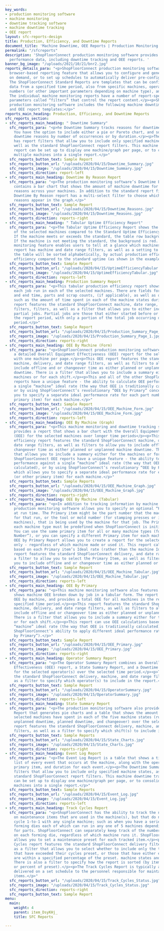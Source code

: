 ```yaml
---
key_words:
- production monitoring software
- machine monitoring
- downtime tracking software
- machine downtime tracking
- OEE report
layout: sfc-reports-design
title: Production, Efficiency, and Downtime Reports
document_title: 'Machine Downtime, OEE Reports | Production Monitoring Software '
permalink: "/sfcreports"
description: 'ShopFloorConnect production monitoring software provides important machine
  performance data, including downtime tracking and OEE reports. '
banner_bg_image: "/uploads/2021/10/21/bnr2.jpg"
reports_details_para: "<p>ShopFloorConnect production monitoring software has a powerful
  browser-based reporting feature that allows you to configure and generate reports
  on demand, or to set up schedules to automatically deliver pre-configured reports.
  The ShopFloorConnect Standard Reports are templates that can be configured to include
  data from a specified time period, also from specific machines, operators, part
  numbers (or other important parameters depending on machine type), and/or shift.
  The individual machine monitoring reports have a number of report-specific configurable
  parameters called “filters” that control the report content.</p><p>ShopFloorConnect
  production monitoring software includes the following machine downtime tracking
  and OEE report templates:</p>"
reports_main_heading: Production, Efficiency, and Downtime Reports
sfc_reports_section:
- sfc_reports_main_heading: " Downtime Summary"
  sfc_reports_para: "<p>he Downtime Summary tracks reasons for downtime by machine.
    You have the option to include either a pie or Pareto chart, and sort the machine
    downtime reasons by number of occurrences or by duration.</p><p>The Downtime Summary
    has report filters that allow you to include only specified machine states, as
    well as the standard ShopFloorConnect report filters. This machine downtime tracking
    report can be set up to display one machine/graph per page, or to consolidate
    multiple machines into a single report.</p>"
  sfc_reports_button_text: Sample Report
  sfc_reports_button_url: "/uploads/2020/04/15/Downtime_Summary.jpg"
  sfc_reports_image: "/uploads/2020/04/15/Downtime_Summary.jpg"
  sfc_reports_direction: report-left
- sfc_reports_main_heading: Downtime By Reason Report
  sfc_reports_para: "<p>The production monitoring software’s Downtime By Reason Report
    contains a bar chart that shows the amount of machine downtime for selected downtime
    reasons across your machines. In addition to the standard report filters, the
    Downtime By Reason report has a multi-select filter to choose which machine downtime
    reasons appear in the graph.</p>"
  sfc_reports_button_text: Sample Report
  sfc_reports_button_url: "/uploads/2020/04/15/Downtime_Reasons.jpg"
  sfc_reports_image: "/uploads/2020/04/15/Downtime_Reasons.jpg"
  sfc_reports_direction: reports-right
- sfc_reports_main_heading: " Tabular Uptime Efficiency Report"
  sfc_reports_para: "<p>The Tabular Uptime Efficiency Report shows the uptime efficiency
    of the selected machines compared to the Standard Uptime Efficiency for each machine.
    If the machine meets or exceeds the standard, the table row background is green.
    If the machine is not meeting the standard, the background is red. This machine
    monitoring feature enables users to tell at a glance which machines are underperforming.</p><p>This
    report has machine and date range filters, as well as a setting to specify whether
    the table will be sorted alphabetically, by actual production efficiency, or by
    efficiency compared to the standard uptime (as shown in the example).</p>"
  sfc_reports_button_text: Sample Report
  sfc_reports_button_url: "/uploads/2020/04/15/UptimeEfficiencyTabular.jpg"
  sfc_reports_image: "/uploads/2020/04/15/UptimeEfficiencyTabular.jpg"
  sfc_reports_direction: reports-left
- sfc_reports_main_heading: Production Summary Report
  sfc_reports_para: "<p>This tabular production efficiency report shows a line for
    each job run in each of the selected machines. There are fields for job start
    and end time, parts and scrap counts, (if applicable), as well as other information
    such as the amount of time spent in each of the machine states during the job.</p><p>The
    report features the standard ShopFloorConnect machine, date range, and delivery
    filters, filters, as well as a filter that allows you to either include or exclude
    partial jobs. Partial jobs are those that either started before or ended after
    the report period, with only a portion of the total job occurring during the report
    period.</p>"
  sfc_reports_button_text: Sample Report
  sfc_reports_button_url: "/uploads/2020/04/15/Production_Summary_Page_1.jpg"
  sfc_reports_image: "/uploads/2020/04/15/Production_Summary_Page_1.jpg"
  sfc_reports_direction: reports-right
- sfc_reports_main_heading: OEE By Machine (Form)
  sfc_reports_para: "<p>ShopFloorConnect production monitoring software also provides
    a detailed Overall Equipment Effectiveness (OEE) report for the selected machines,
    with one machine per page.</p><p>This OEE report features the standard ShopFloorConnect
    machine, delivery, and date range filters, as well as filters to allow you to
    include offline and or changeover time as either planned or unplanned machine
    downtime. There is a filter that allows you to include a summary either for the
    machines or for each shift.</p><p>This and all of the other ShopFloorConnect OEE
    reports have a unique feature - the ability to calculate OEE performance against
    a single “machine” ideal rate (the way that OEE is traditionally calculated),
    or by using ShopFloorConnect’s revolutionary “OEE by Primary” concept, which allows
    you to specify a separate ideal performance rate for each part number (or other
    primary item) for each machine.</p>"
  sfc_reports_button_text: Sample Report
  sfc_reports_button_url: "/uploads/2020/04/15/OEE_Machine_Form.jpg"
  sfc_reports_image: "/uploads/2020/04/15/OEE_Machine_Form.jpg"
  sfc_reports_direction: reports-left
- sfc_reports_main_heading: OEE By Machine (Graph)
  sfc_reports_para: "<p>This machine monitoring and downtime tracking software also
    provides a report that shows a bar chart with the Overall Equipment Effectiveness
    (OEE) for the selected machines over longer time periods</p><p>This production
    efficiency report features the standard ShopFloorConnect machine, delivery, and
    date range filters, as well as filters to allow you to include offline and or
    changeover time as either planned or unplanned machine downtime. There is a filter
    that allows you to include a summary either for the machines or for each shift.</p><p>All
    ShopFloorConnect OEE reports have a unique feature - the ability to calculate
    performance against a single “machine” ideal rate (the way that OEE is traditionally
    calculated), or by using ShopFloorConnect’s revolutionary “OEE by Primary” concept,
    which allows you to specify a separate ideal performance rate for each part number
    (or other primary item) for each machine.</p>"
  sfc_reports_button_text: Sample Reports
  sfc_reports_button_url: "/uploads/2020/04/15/OEE_Machine_Graph.jpg"
  sfc_reports_image: "/uploads/2020/04/15/OEE_Machine_Graph.jpg"
  sfc_reports_direction: reports-right
- sfc_reports_main_heading: OEE By Machine (Tabular)
  sfc_reports_para: "<p>In addition to tracking information by machine, ShopFloorConnect
    production monitoring software allows you to specify an optional “Primary” item
    at run time. The Primary item might be the part number that the machine is making
    for that run, or the tool or mold number (for stamping presses or injection molding
    machines), that is being used by the machine for that job. The Primary item for
    each machine type must be predefined when ShopFloorConnect is initially configured.
    You can use the same primary item for all or many machine types (for example “Part
    Number”), or you can specify a different Primary item for each machine type.</p><p>The
    OEE by Primary Report allows you to create a report for the selected primary item
    only - regardless of which machine made or used it. This report calculates OEE
    based on each Primary item’s Ideal rate (rather than the machine Ideal Rate).</p><p>This
    report features the standard ShopFloorConnect delivery, and date range filters,
    a filter to allow you to select the Primary Item, as well as filters to allow
    you to include offline and or changeover time as either planned or unplanned downtime.</p>"
  sfc_reports_button_text: Sample Report
  sfc_reports_button_url: "/uploads/2020/04/15/OEE_Machine_Tabular.jpg"
  sfc_reports_image: "/uploads/2020/04/15/OEE_Machine_Tabular.jpg"
  sfc_reports_direction: reports-left
- sfc_reports_main_heading: OEE By Primary
  sfc_reports_para: "<p>This machine monitoring software also features a report that
    shows machine OEE broken down by job in a tabular form. The report summarizes
    OEE by machine, and provides a total OEE for all machines in the report over the
    specified time period.</p><p>This report features the standard ShopFloorConnect
    machine, delivery, and date range filters, as well as filters to allow you to
    include offline and or changeover time as either planned or unplanned downtime.
    There is a filter that allows you to include a summary either for the machines
    or for each shift.</p><p>This report can use OEE calculations based on a single
    “machine” ideal rate (the way that OEE is traditionally calculated), or by using
    ShopFloorConnect’s ability to apply different ideal performance rates by job (“OEE
    by Primary”).</p>"
  sfc_reports_button_text: Sample Report
  sfc_reports_button_url: "/uploads/2020/04/15/OEE_Primary.jpg"
  sfc_reports_image: "/uploads/2020/04/15/OEE_Primary.jpg"
  sfc_reports_direction: reports-right
- sfc_reports_main_heading: Operator Summary Report
  sfc_reports_para: "<p>The Operator Summary Report combines an Overall Equipment
    Effectiveness (OEE) report, a State Summary Report, and a Downtime Summary Report
    for the selected operator(s) over the selected time period.</p><p>The report features
    the standard ShopFloorConnect delivery, machine, and date range filters, as well
    as a filter to specify which operator(s) to include in the report.</p>"
  sfc_reports_button_text: Sample Report
  sfc_reports_button_url: "/uploads/2020/04/15/OperatorSummary.jpg"
  sfc_reports_image: "/uploads/2020/04/15/OperatorSummary.jpg"
  sfc_reports_direction: reports-left
- sfc_reports_main_heading: State Summary Report
  sfc_reports_para: "<p>The production monitoring software also provides a State Summary
    Report that generates pie charts and a table that shows the amount of time the
    selected machines have spent in each of the five machine states (running, idle,
    unplanned downtime, planned downtime, and changeover) over the selected time period.</p><p>The
    report features the standard ShopFloorConnect delivery, machine, and date range
    filters, as well as a filter to specify which shift(s) to include in the report.</p>"
  sfc_reports_button_text: Sample Reports
  sfc_reports_button_url: "/uploads/2020/04/15/State_Charts.jpg"
  sfc_reports_image: "/uploads/2020/04/15/State_Charts.jpg"
  sfc_reports_direction: reports-right
- sfc_reports_main_heading: Event Log Report
  sfc_reports_para: "<p>The Event Log Report is a table that shows a time stamped
    list of every event that occurs at the machine, along with the operator number,
    primary item, and duration for each event.</p><p>The Downtime Summary has report
    filters that allow you to include only specified machine states, as well as the
    standard ShopFloorConnect report filters. This machine downtime tracking report
    can be set up to display one machine/graph per page, or to consolidate multiple
    machines into a single report.</p>"
  sfc_reports_button_text: Sample Reports
  sfc_reports_button_url: "/uploads/2020/04/15/Event_Log.jpg"
  sfc_reports_image: "/uploads/2020/04/15/Event_Log.jpg"
  sfc_reports_direction: reports-left
- sfc_reports_main_heading: Track Cycles Report
  sfc_reports_para: "<p>ShopFloorConnect has the ability to track the number of cycles
    on maintenance items that are used in the machine(s), but that do not necessarily
    cycle 1-to-1 with any single machine; such as when you have a series of metal
    forming dies each of which can run in any one of 5 machines depending on demand
    for parts. ShopFloorConnect can separately keep track of the number of cycles
    on each forming die, regardless of which machine runs it. ShopFloorConnect also
    allows you to set a maintenance preset for each tracked item.</p><p>The Track
    Cycles report features the standard ShopFloorConnect delivery filters, as well
    as a filter that allows you to select whether to include only the tracked items
    that have exceeded their cycles preset, or those that have either exceeded or
    are within a specified percentage of the preset. machine states and status messages.
    There is also a filter to specify how the report is sorted (by item number, description,
    or percent of preset).</p><p>The Track Cycles Report is typically automatically
    delivered on a set schedule to the personnel responsible for maintaining the tracked
    items.</p>"
  sfc_reports_button_url: "/uploads/2020/04/15/Track_Cycles_Status.jpg"
  sfc_reports_image: "/uploads/2020/04/15/Track_Cycles_Status.jpg"
  sfc_reports_direction: reports-right
  sfc_reports_button_text: Sample Report
menu:
  main:
    weight: 4
    parent: item_DsyKHj_
    title: SFC Reports

---
```

